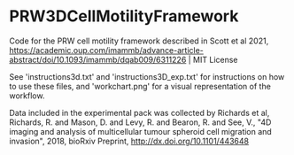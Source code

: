 # PRW3DCellMotilityFramework
Code for the PRW cell motility framework described in Scott et al 2021, https://academic.oup.com/imammb/advance-article-abstract/doi/10.1093/imammb/dqab009/6311226 | 
MIT License

See 'instructions3d.txt' and 'instructions3D_exp.txt' for instructions on how to use these files, and 'workchart.png' for a visual representation of the workflow.

Data included in the experimental pack was collected by Richards et al, Richards, R. and Mason, D. and Levy, R. and Bearon, R. and See, V., "4D imaging and analysis of multicellular tumour spheroid cell migration and invasion", 2018, bioRxiv Preprint, http://dx.doi.org/10.1101/443648
